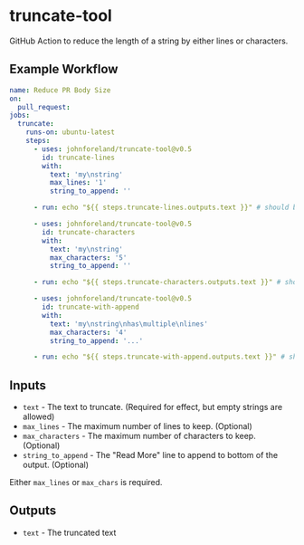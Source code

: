 # truncate-tool

GitHub Action to reduce the length of a string by either lines or characters.

## Example Workflow

```yaml
name: Reduce PR Body Size
on:
  pull_request:
jobs:
  truncate:
    runs-on: ubuntu-latest
    steps:
      - uses: johnforeland/truncate-tool@v0.5
        id: truncate-lines
        with:
          text: 'my\nstring'
          max_lines: '1'
          string_to_append: ''

      - run: echo "${{ steps.truncate-lines.outputs.text }}" # should be 'my'

      - uses: johnforeland/truncate-tool@v0.5
        id: truncate-characters
        with:
          text: 'my\nstring'
          max_characters: '5'
          string_to_append: ''

      - run: echo "${{ steps.truncate-characters.outputs.text }}" # should be 'my\nstr' (because newline counts as one characters)

      - uses: johnforeland/truncate-tool@v0.5
        id: truncate-with-append
        with:
          text: 'my\nstring\nhas\multiple\nlines'
          max_characters: '4'
          string_to_append: '...'

      - run: echo "${{ steps.truncate-with-append.outputs.text }}" # should be 'my\nstring\n\n...' (because newline and ... counts as one row)
```

## Inputs

- `text` - The text to truncate. (Required for effect, but empty strings are allowed)
- `max_lines` - The maximum number of lines to keep. (Optional)
- `max_characters` - The maximum number of characters to keep. (Optional)
- `string_to_append` - The "Read More" line to append to bottom of the output. (Optional)

Either `max_lines` or `max_chars` is required.

## Outputs

- `text` - The truncated text
